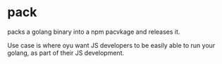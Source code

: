 # pack

packs a golang binary into a npm pacvkage and releases it.

Use case is where oyu want JS developers to be easily able to run your golang, as part of their JS development.
